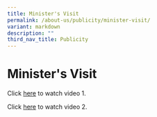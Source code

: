```yaml
---
title: Minister's Visit
permalink: /about-us/publicity/minister-visit/
variant: markdown
description: ""
third_nav_title: Publicity
---
```

<h1><strong>Minister's Visit</strong></h1>

Click [here](https://drive.google.com/file/d/1D8mJzmgrFmqTSWV7QyvKY6Rd8HrrqQFb/view?usp=sharing) to watch video 1.

Click [here](https://drive.google.com/file/d/1y8J83agSQAaMjVphTswmo5-bjYncBO6I/view?usp=sharing) to watch video 2.

